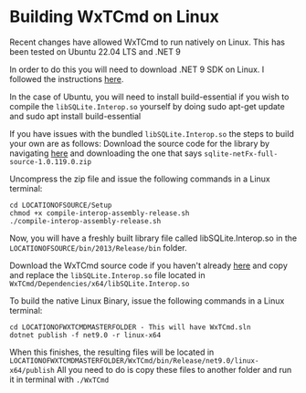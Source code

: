 # Building WxTCmd on Linux

Recent changes have allowed WxTCmd to run natively on Linux. This has been tested on Ubuntu 22.04 LTS and .NET 9

In order to do this you will need to download .NET 9 SDK on Linux. I followed the instructions [here](https://learn.microsoft.com/en-us/dotnet/core/install/linux-ubuntu-install?tabs=dotnet9&pivots=os-linux-ubuntu-2404). 

In the case of Ubuntu, you will need to install build-essential if you wish to compile the `libSQLite.Interop.so` yourself by doing sudo apt-get update and sudo apt install build-essential

If you have issues with the bundled `libSQLite.Interop.so` the steps to build your own are as follows:
Download the source code for the library by navigating [here](https://system.data.sqlite.org/index.html/doc/trunk/www/downloads.wiki) and downloading the one that says `sqlite-netFx-full-source-1.0.119.0.zip`

Uncompress the zip file and issue the following commands in a Linux terminal:
```
cd LOCATIONOFSOURCE/Setup
chmod +x compile-interop-assembly-release.sh
./compile-interop-assembly-release.sh
```
Now, you will have a freshly built library file called libSQLite.Interop.so in the `LOCATIONOFSOURCE/bin/2013/Release/bin` folder.

Download the WxTCmd source code if you haven't already [here](https://github.com/EricZimmerman/WxTCmd/archive/refs/heads/master.zip) and copy and replace the `libSQLite.Interop.so` file located in `WxTCmd/Dependencies/x64/libSQLite.Interop.so`

To build the native Linux Binary, issue the following commands in a Linux terminal:
```
cd LOCATIONOFWXTCMDMASTERFOLDER - This will have WxTCmd.sln 
dotnet publish -f net9.0 -r linux-x64
```

When this finishes, the resulting files will be located in `LOCATIONOFWXTCMDMASTERFOLDER/WxTCmd/bin/Release/net9.0/linux-x64/publish`
All you need to do is copy these files to another folder and run it in terminal with `./WxTCmd`

